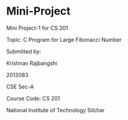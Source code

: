 # Mini-Project

Mini Project-1 for CS 201

Topic: C Program for Large Fibonacci Number

Submitted by:

Krishnav Rajbangshi

2012083

CSE Sec-A

Course Code: CS 201

National Institute of Technology Silchar
